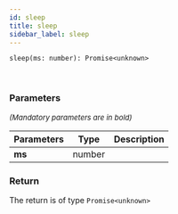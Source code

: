 ```yaml
---
id: sleep
title: sleep
sidebar_label: sleep
---
```


```tsx
sleep(ms: number): Promise<unknown>
```
<br/>



### Parameters

<font size="2"><i>(Mandatory parameters are in bold)</i></font>

| Parameters | Type | Description |
| --------- | ---- | ----------- |
| **ms** | number |  |


### Return



The return is of type <code>Promise<unknown\></code>